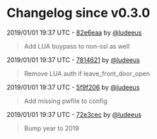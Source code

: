 # Changelog since v0.3.0

2019/01/01 19:37 UTC - [82e6eaa](https://github.com/hassio-addons/addon-mqtt/commit/82e6eaa7f1d895909db64c98bf1531f1f2870fa8) by [@ludeeus](https://github.com/ludeeus)
> Add LUA buypass to non-ssl as well 

2019/01/01 19:37 UTC - [7814621](https://github.com/hassio-addons/addon-mqtt/commit/7814621d0547674dd3b3dc83bb7827baa59173d7) by [@ludeeus](https://github.com/ludeeus)
> Remove LUA auth if leave_front_door_open 

2019/01/01 19:37 UTC - [5f9f206](https://github.com/hassio-addons/addon-mqtt/commit/5f9f206e4a43f50301a6c926d55a036f0fcf2bb5) by [@ludeeus](https://github.com/ludeeus)
> Add missing pwfile to config 

2019/01/01 19:37 UTC - [72e3cec](https://github.com/hassio-addons/addon-mqtt/commit/72e3cec70753d94f4db4bd80a3f6909729b73096) by [@ludeeus](https://github.com/ludeeus)
> Bump year to 2019 


